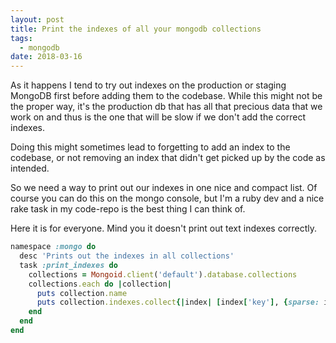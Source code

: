 ```yaml
---
layout: post
title: Print the indexes of all your mongodb collections
tags:
  - mongodb
date: 2018-03-16
---
```

As it happens I tend to try out indexes on the production or staging MongoDB first before adding them to the codebase.
While this might not be the proper way, it's the production db that has all that precious data that we
work on and thus is the one that will be slow if we don't add the correct indexes.

Doing this might sometimes lead to forgetting to add an index to the codebase, or not removing an index that
didn't get picked up by the code as intended.

So we need a way to print out our indexes in one nice and compact list. Of course you can do this on the mongo console,
but I'm a ruby dev and a nice rake task in my code-repo is the best thing I can think of.

Here it is for everyone. Mind you it doesn't print out text indexes correctly.

```ruby
namespace :mongo do
  desc 'Prints out the indexes in all collections'
  task :print_indexes do
    collections = Mongoid.client('default').database.collections
    collections.each do |collection|
      puts collection.name
      puts collection.indexes.collect{|index| [index['key'], {sparse: index['sparse'], background: index['background']}].join(', ') }.join("\n")
    end
  end
end
```
